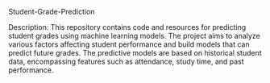 Student-Grade-Prediction

Description:
This repository contains code and resources for predicting student grades using machine learning models. The project aims to analyze various factors affecting student performance and build models that can predict future grades. The predictive models are based on historical student data, encompassing features such as attendance, study time, and past performance.
